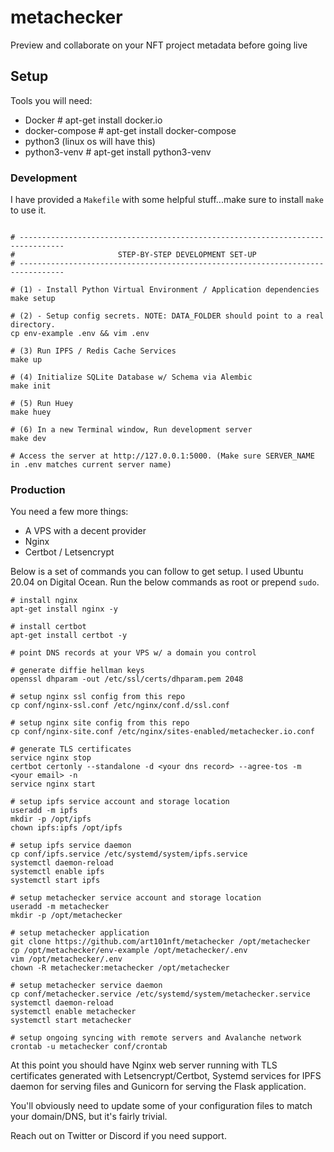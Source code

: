 # metachecker
Preview and collaborate on your NFT project metadata before going live

## Setup

Tools you will need:
* Docker  # apt-get install docker.io
* docker-compose  # apt-get install docker-compose
* python3 (linux os will have this)
* python3-venv  # apt-get install python3-venv

### Development

I have provided a `Makefile` with some helpful stuff...make sure to install `make` to use it.

```

# --------------------------------------------------------------------------------
#                       STEP-BY-STEP DEVELOPMENT SET-UP
# --------------------------------------------------------------------------------

# (1) - Install Python Virtual Environment / Application dependencies
make setup

# (2) - Setup config secrets. NOTE: DATA_FOLDER should point to a real directory.
cp env-example .env && vim .env

# (3) Run IPFS / Redis Cache Services
make up

# (4) Initialize SQLite Database w/ Schema via Alembic
make init

# (5) Run Huey
make huey

# (6) In a new Terminal window, Run development server
make dev

# Access the server at http://127.0.0.1:5000. (Make sure SERVER_NAME in .env matches current server name)
```

### Production

You need a few more things:
* A VPS with a decent provider
* Nginx
* Certbot / Letsencrypt

Below is a set of commands you can follow to get setup. I used Ubuntu 20.04 on Digital Ocean. Run the below commands as root or prepend `sudo`.

```
# install nginx
apt-get install nginx -y

# install certbot
apt-get install certbot -y

# point DNS records at your VPS w/ a domain you control

# generate diffie hellman keys
openssl dhparam -out /etc/ssl/certs/dhparam.pem 2048

# setup nginx ssl config from this repo
cp conf/nginx-ssl.conf /etc/nginx/conf.d/ssl.conf

# setup nginx site config from this repo
cp conf/nginx-site.conf /etc/nginx/sites-enabled/metachecker.io.conf

# generate TLS certificates
service nginx stop
certbot certonly --standalone -d <your dns record> --agree-tos -m <your email> -n
service nginx start

# setup ipfs service account and storage location
useradd -m ipfs
mkdir -p /opt/ipfs
chown ipfs:ipfs /opt/ipfs

# setup ipfs service daemon
cp conf/ipfs.service /etc/systemd/system/ipfs.service
systemctl daemon-reload
systemctl enable ipfs
systemctl start ipfs

# setup metachecker service account and storage location
useradd -m metachecker
mkdir -p /opt/metachecker

# setup metachecker application
git clone https://github.com/art101nft/metachecker /opt/metachecker
cp /opt/metachecker/env-example /opt/metachecker/.env
vim /opt/metachecker/.env
chown -R metachecker:metachecker /opt/metachecker

# setup metachecker service daemon
cp conf/metachecker.service /etc/systemd/system/metachecker.service
systemctl daemon-reload
systemctl enable metachecker
systemctl start metachecker

# setup ongoing syncing with remote servers and Avalanche network
crontab -u metachecker conf/crontab
```

At this point you should have Nginx web server running with TLS certificates generated with Letsencrypt/Certbot, Systemd services for IPFS daemon for serving files and Gunicorn for serving the Flask application.

You'll obviously need to update some of your configuration files to match your domain/DNS, but it's fairly trivial.

Reach out on Twitter or Discord if you need support.
